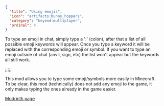 ```json
{
  "title": "Using emojis",
  "icon": "artifacts:bunny_hoppers",
  "category": "beyond:multiplayer",
  "ordinal": 4
}
```

To type an emoji in chat, simply type a ':' (colon), after that a list of all possible emoji keywords will appear. Once you type a keyword it will be replaced with the corresponding emoji or symbol. If you want to type an emoji outside of chat (anvil, sign, etc) the list won't appear but the keywords all still work.

;;;;;

This mod allows you to type some emoji/symbols more easily in Minecraft. To be clear, this mod (technically) does not add any emoji to the game, it only makes typing the ones already in the game easier.


[Modrinth page](https://modrinth.com/mod/emoji-type)
